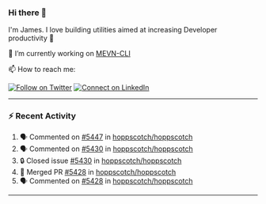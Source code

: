 ### Hi there 👋

I'm James. I love building utilities aimed at increasing Developer productivity :raised_hands: 

🔭 I’m currently working on [MEVN-CLI](https://github.com/madlabsinc/mevn-cli)

📫 How to reach me:

[![Follow on Twitter](https://img.shields.io/badge/--twitter?label=Twitter&logo=Twitter&style=social)](https://twitter.com/james_madhacks) [![Connect on LinkedIn](https://img.shields.io/badge/--linkedin?label=LinkedIn&logo=LinkedIn&style=social)](https://www.linkedin.com/in/jamesgeorge007)

---

### :zap: Recent Activity

<!--START_SECTION:activity-->
1. 🗣 Commented on [#5447](https://github.com/hoppscotch/hoppscotch/issues/5447#issuecomment-3381079266) in [hoppscotch/hoppscotch](https://github.com/hoppscotch/hoppscotch)
2. 🗣 Commented on [#5430](https://github.com/hoppscotch/hoppscotch/issues/5430#issuecomment-3381069296) in [hoppscotch/hoppscotch](https://github.com/hoppscotch/hoppscotch)
3. 🔒 Closed issue [#5430](https://github.com/hoppscotch/hoppscotch/issues/5430) in [hoppscotch/hoppscotch](https://github.com/hoppscotch/hoppscotch)
4. 🎉 Merged PR [#5428](https://github.com/hoppscotch/hoppscotch/pull/5428) in [hoppscotch/hoppscotch](https://github.com/hoppscotch/hoppscotch)
5. 🗣 Commented on [#5428](https://github.com/hoppscotch/hoppscotch/pull/5428#issuecomment-3380215177) in [hoppscotch/hoppscotch](https://github.com/hoppscotch/hoppscotch)
<!--END_SECTION:activity-->

---

<!--
**jamesgeorge007/jamesgeorge007** is a ✨ _special_ ✨ repository because its `README.md` (this file) appears on your GitHub profile.

Here are some ideas to get you started:

- 🌱 I’m currently learning ...
- 👯 I’m looking to collaborate on ...
- 🤔 I’m looking for help with ...
- 💬 Ask me about ...
- 😄 Pronouns: ...
- ⚡ Fun fact: ...
-->
